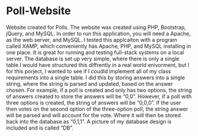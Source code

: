 # Poll-Website
Website created for Polls. The website was created using PHP, Bootstrap, jQuery, and MySQL. In order to run this application, you will need a Apache, as the web server, and MySQL. I tested this applcaiton with a program called XAMP, which conveniently has Apache, PHP, and MySQL installing in one place. It is great for running and testing full-stack systems on a local server. 
 The database is set up very simple, where there is only a single table.I would have structured this diffrently in a real world enivorment, but I for this porject, I wanted to see if I coudld implement all of my class requirements into a single table.
 I did this by storing answers into a single string, where the string is parsed and updated, based on the answer chosen. 
 For example, if a poll is created and only has two options, the string of answers created to store the answers will be “0,0”. However, if a poll with three options is created, the string of answers will be “0,0,0”. 
 If the user then votes on the second option of the three-option poll, the string answer will be parsed and will account for the vote. Where it will then be stored back into the database as “0,1,1”. A picture of my database design is included and is called “DB”. 
